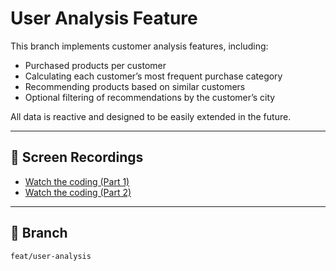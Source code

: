 # User Analysis Feature

This branch implements customer analysis features, including:

- Purchased products per customer
- Calculating each customer’s most frequent purchase category
- Recommending products based on similar customers
- Optional filtering of recommendations by the customer’s city

All data is reactive and designed to be easily extended in the future.

---

## 🎥 Screen Recordings

- [Watch the coding (Part 1)](https://drive.google.com/file/d/1a0hwPd8mLay9NYolsVkizBrHM5A-fR2j/view?usp=sharing)  
- [Watch the coding (Part 2)](https://drive.google.com/file/d/1a3qnFmjQiEvV-VN7JMJBcO6SFIUCMNAK/view?usp=sharing)

---

## 📂 Branch

`feat/user-analysis`
